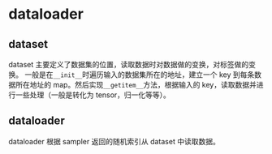 # dataloader

## dataset

dataset 主要定义了数据集的位置，读取数据时对数据做的变换，对标签做的变换。
一般是在`__init__`时遍历输入的数据集所在的地址，建立一个 key 到每条数据所在地址的 map。然后实现`__getitem__`方法，根据输入的 key，读取数据并进行一些处理（一般是转化为 tensor，归一化等等）。

## dataloader

dataloader 根据 sampler 返回的随机索引从 dataset 中读取数据。
